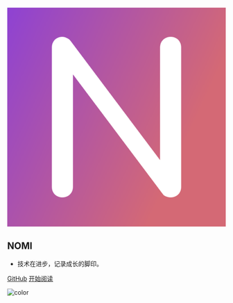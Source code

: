 <!-- logo -->
![logo](_media/icon.svg)

## NOMI

- 技术在进步，记录成长的脚印。

[GitHub](/)
[开始阅读](/article/)

<!-- 背景颜色 -->
![color](#fff)

